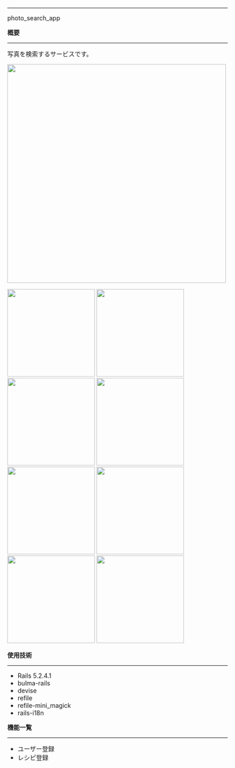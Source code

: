 ***
photo_search_app

**概要**  
***
写真を検索するサービスです。  

<img src="https://user-images.githubusercontent.com/55477664/170502175-663c2b35-9f76-4325-82e1-1a368401f93d.png" width="500サイズ">

<p float="left">
  <img src="https://user-images.githubusercontent.com/55477664/170502845-2e125b65-61a8-420a-aaed-acf94fe7d1cc.png" width="200サイズ">
  <img src="https://user-images.githubusercontent.com/55477664/170502911-1432d45b-03a3-4173-b98f-b9dfaac8b76c.png" width="200サイズ">
  <img src="https://user-images.githubusercontent.com/55477664/170502939-f21eddc8-3acf-4526-b541-38e7c6ce6f65.png" width="200サイズ">
  <img src="https://user-images.githubusercontent.com/55477664/170502978-9dd038a9-56b4-4609-b6ea-672de147a722.png" width="200サイズ">
  <img src="https://user-images.githubusercontent.com/55477664/170502999-7ddb92c9-0961-450a-85ce-934eba5c7c2d.png" width="200サイズ">
  <img src="https://user-images.githubusercontent.com/55477664/170503002-1e421784-9215-4999-9db8-898d1ccb9a62.png" width="200サイズ">
  <img src="https://user-images.githubusercontent.com/55477664/170503007-10734016-1670-45a7-8515-39ef55201944.png" width="200サイズ">
  <img src="https://user-images.githubusercontent.com/55477664/170503009-9e10acc6-412b-496d-bc82-ded6b9cc34ad.png" width="200サイズ">
</p>

**使用技術**
***
* Rails 5.2.4.1
* bulma-rails 
* devise  
* refile
* refile-mini_magick
* rails-i18n

**機能一覧**  
***
* ユーザー登録  
* レシピ登録
